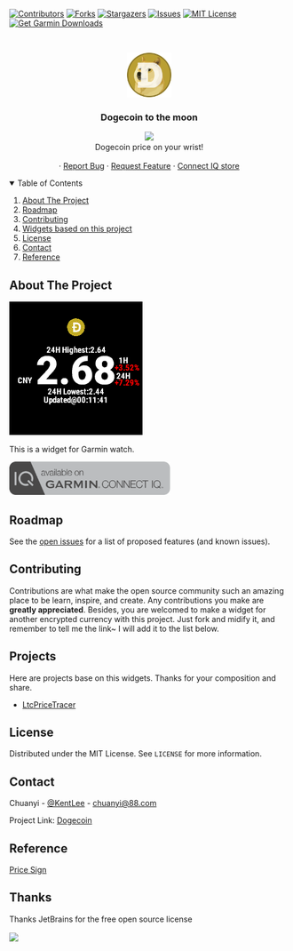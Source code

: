 [![Contributors][contributors-shield]][contributors-url]
[![Forks][forks-shield]][forks-url]
[![Stargazers][stars-shield]][stars-url]
[![Issues][issues-shield]][issues-url]
[![MIT License][license-shield]][license-url]
[![Get Garmin Downloads](https://github.com/Likenttt/DogecoinToTheMoon/actions/workflows/garmin_download_count.yml/badge.svg?branch=main)](https://github.com/Likenttt/DogecoinToTheMoon/actions/workflows/garmin_download_count.yml)




<!-- PROJECT LOGO -->
<br />
<p align="center">
    <a href="https://github.com/Likenttt/DogecoinToTheMoon">
    <img src="screenshot/doge.png" alt="Logo" width="80" height="80">
    </a>
    

  <h3 align="center">Dogecoin to the moon</h3>

  <p align="center">
    <img src="https://img.shields.io/badge/CIQ_Store_downloads-794-green"/>
    <br />
    Dogecoin price on your wrist!
    <br />
    <br />
    ·
    <a href="https://github.com/Likenttt/DogecoinToTheMoon/issues">Report Bug</a>
    ·
    <a href="https://github.com/Likenttt/DogecoinToTheMoon/issues">Request Feature</a>
    ·
    <a href="https://apps.garmin.com/en-US/apps/c6168ee2-aa5b-42d3-964d-7a891fb8fc12">Connect IQ store</a>
  </p>
</p>



<!-- TABLE OF CONTENTS -->
<details open="open">
  <summary>Table of Contents</summary>
  <ol>
    <li>
      <a href="#about-the-project">About The Project</a>
    </li>
    <li><a href="#roadmap">Roadmap</a></li>
    <li><a href="#contributing">Contributing</a></li>
    <li><a href="#projects">Widgets based on this project</a></li>
    <li><a href="#license">License</a></li>
    <li><a href="#contact">Contact</a></li>
    <li><a href="#reference">Reference</a></li>

  </ol>
</details>



<!-- ABOUT THE PROJECT -->
## About The Project

[![Demo][product-screenshot]](https://github.com/Likenttt/DogecoinToTheMoon)

This is a widget for Garmin watch.

<a href="https://apps.garmin.com/en-US/apps/c6168ee2-aa5b-42d3-964d-7a891fb8fc12" target="_blank" class="download">
  <img src="screenshot/available-connect-iq-badge.svg" height="60" alt="Download" />
</a>

## Roadmap

See the [open issues](https://github.com/Likenttt/DogecoinToTheMoon/issues) for a list of proposed features (and known issues).


<!-- CONTRIBUTING -->
## Contributing

Contributions are what make the open source community such an amazing place to be learn, inspire, and create. Any contributions you make are **greatly appreciated**. Besides, you are welcomed to make a widget for another encrypted currency with this project. Just fork and midify it, and remember to tell me the link~ I will add it to the list below.

## Projects

Here are projects base on this widgets. Thanks for your composition and share.

- [LtcPriceTracer](https://github.com/ben-29/LtcPriceTracer)

<!-- LICENSE -->
## License

Distributed under the MIT License. See `LICENSE` for more information.



<!-- CONTACT -->
## Contact

Chuanyi - [@KentLee](https://twitter.com/KentLee01607301) - chuanyi@88.com

Project Link: [Dogecoin](https://github.com/Likenttt/DogecoinToTheMoon)

## Reference

[Price Sign](https://zh.wikipedia.org/zh-cn/%E8%B4%A7%E5%B8%81%E7%AC%A6%E5%8F%B7)

## Thanks

Thanks JetBrains for the free open source license

<a href="https://www.jetbrains.com/?from=gev" target="_blank">
	<img src="https://i.loli.net/2021/02/08/2aejB8rwNmQR7FG.png" width = "260" align=center />
</a>


<!-- MARKDOWN LINKS & IMAGES -->
<!-- https://www.markdownguide.org/basic-syntax/#reference-style-links -->
[contributors-shield]: https://img.shields.io/github/contributors/Likenttt/dogecoin-is-flying-to-the-moon-with-dogefather-elon-musk.svg?style=for-the-badge
[contributors-url]: https://github.com/Likenttt/dogecoin-is-flying-to-the-moon-with-dogefather-elon-musk/graphs/contributors
[forks-shield]: https://img.shields.io/github/forks/Likenttt/dogecoin-is-flying-to-the-moon-with-dogefather-elon-musk.svg?style=for-the-badge
[forks-url]: https://github.com/Likenttt/dogecoin-is-flying-to-the-moon-with-dogefather-elon-musk/network/members
[stars-shield]: https://img.shields.io/github/stars/Likenttt/dogecoin-is-flying-to-the-moon-with-dogefather-elon-musk.svg?style=for-the-badge
[stars-url]: https://github.com/Likenttt/dogecoin-is-flying-to-the-moon-with-dogefather-elon-musk/stargazers
[issues-shield]: https://img.shields.io/github/issues/Likenttt/dogecoin-is-flying-to-the-moon-with-dogefather-elon-musk.svg?style=for-the-badge
[issues-url]: https://github.com/Likenttt/dogecoin-is-flying-to-the-moon-with-dogefather-elon-musk/issues
[license-shield]: https://img.shields.io/github/license/Likenttt/dogecoin-is-flying-to-the-moon-with-dogefather-elon-musk.svg?style=for-the-badge
[license-url]: https://github.com/Likenttt/dogecoin-is-flying-to-the-moon-with-dogefather-elon-musk/blob/master/LICENSE.txt
[linkedin-shield]: https://img.shields.io/badge/-LinkedIn-black.svg?style=for-the-badge&logo=linkedin&colorB=555
[linkedin-url]: https://linkedin.com/in/othneildrew
[product-screenshot]: screenshot/dogecoin_break0_4_usd.png
